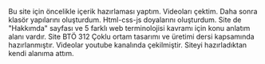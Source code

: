Bu site için öncelikle içerik hazırlaması yaptım. Videoları çektim. Daha sonra klasör yapılarını oluşturdum. Html-css-js doyalarını oluşturdum. Site de "Hakkımda" sayfası ve 5 farklı web terminolojisi kavramı için konu anlatım alanı vardır. Site BTÖ 312 Çoklu ortam tasarımı ve üretimi dersi kapsamında hazırlanmıştır. Videolar youtube kanalında çekilmiştir. Siteyi hazırladıktan kendi alanıma attım.
